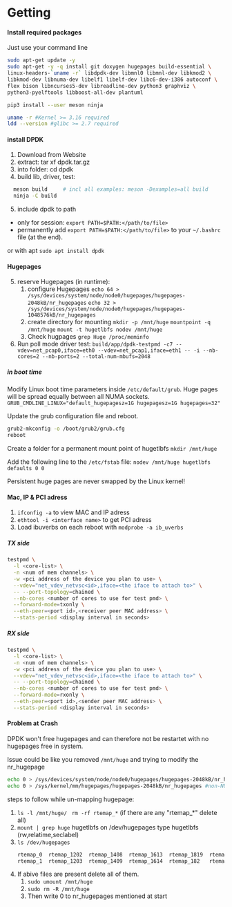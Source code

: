 Getting
============

#### Install required packages
Just use your command line
```sh
sudo apt-get update -y
sudo apt-get -y -q install git doxygen hugepages build-essential \
linux-headers-`uname -r` libdpdk-dev libmnl0 libmnl-dev libkmod2 \
libkmod-dev libnuma-dev libelf1 libelf-dev libc6-dev-i386 autoconf \
flex bison libncurses5-dev libreadline-dev python3 graphviz \
python3-pyelftools libboost-all-dev plantuml

pip3 install --user meson ninja

uname -r #Kernel >= 3.16 required
ldd --version #glibc >= 2.7 required
```

#### install DPDK
1. Download from Website
2. extract:  tar xf dpdk.tar.gz
3. into folder:  cd dpdk
4. build lib, driver, test:  
  ```sh
    meson build     # incl all examples: meson -Dexamples=all build
    ninja -C build
  ```
5. include dpdk to path
  - only for session: `export PATH=$PATH:</path/to/file>`
  - permanently add `export PATH=$PATH:</path/to/file>` to your `~/.bashrc` file (at the end).

or with apt `sudo apt install dpdk`

#### Hugepages
5. reserve Hugepages (in runtime): 
    1. configure Hugepages
    `echo 64 > /sys/devices/system/node/node0/hugepages/hugepages-2048kB/nr_hugepages`
    `echo 32 > /sys/devices/system/node/node0/hugepages/hugepages-1048576kB/nr_hugepages`
    2. create directory for mounting 
    `mkdir -p /mnt/huge`
    `mountpoint -q /mnt/huge`
    `mount -t hugetlbfs nodev /mnt/huge`
    3. Check hugpages `grep Huge /proc/meminfo`
6. Run poll mode driver test:  `build/app/dpdk-testpmd -c7 --vdev=net_pcap0,iface=eth0 --vdev=net_pcap1,iface=eth1 -- -i --nb-cores=2 --nb-ports=2 --total-num-mbufs=2048`

##### in boot time
Modify Linux boot time parameters inside `/etc/default/grub`. Huge pages will be spread equally between all NUMA sockets.
`GRUB_CMDLINE_LINUX="default_hugepagesz=1G hugepagesz=1G hugepages=32"`

Update the grub configuration file and reboot.
```sh
grub2-mkconfig -o /boot/grub2/grub.cfg
reboot
```
Create a folder for a permanent mount point of hugetlbfs `mkdir /mnt/huge` 

Add the following line to the `/etc/fstab` file: `nodev /mnt/huge hugetlbfs defaults 0 0`

Persistent huge pages are never swapped by the Linux kernel!

#### Mac, IP & PCI adress
1. `ifconfig -a` to view MAC and IP adress
2. `ethtool -i <interface name>` to get PCI adress
3. Load ibuverbs on each reboot with `modprobe -a ib_uverbs`

##### TX side
```sh
testpmd \
  -l <core-list> \
  -n <num of mem channels> \
  -w <pci address of the device you plan to use> \
  --vdev="net_vdev_netvsc<id>,iface=<the iface to attach to>" \
  -- --port-topology=chained \
  --nb-cores <number of cores to use for test pmd> \
  --forward-mode=txonly \
  --eth-peer=<port id>,<receiver peer MAC address> \
  --stats-period <display interval in seconds>
```

##### RX side
```sh
testpmd \
  -l <core-list> \
  -n <num of mem channels> \
  -w <pci address of the device you plan to use> \
  --vdev="net_vdev_netvsc<id>,iface=<the iface to attach to>" \
  -- --port-topology=chained \
  --nb-cores <number of cores to use for test pmd> \
  --forward-mode=rxonly \
  --eth-peer=<port id>,<sender peer MAC address> \
  --stats-period <display interval in seconds>
```

#### Problem at Crash
DPDK won't free hugepages and can therefore not be restartet with no hugepages free in system.

Issue could be like you removed `/mnt/huge` and trying to modify the nr_hugepage
```sh
echo 0 > /sys/devices/system/node/node0/hugepages/hugepages-2048kB/nr_hugepages #Numa case
echo 0 > /sys/kernel/mm/hugepages/hugepages-2048kB/nr_hugepages #non-NUMA case
```

steps to follow while un-mapping hugepage:
1. `ls -l /mnt/huge/ `
    `rm -rf rtemap_*` (if there are any "rtemap_*" delete all)
2. `mount | grep huge`
    hugetlbfs on /dev/hugepages type hugetlbfs (rw,relatime,seclabel)
3. `ls /dev/hugepages`
    ```sh
    rtemap_0  rtemap_1202  rtemap_1408  rtemap_1613  rtemap_1819  rtemap_2023  rtemap_387  rtemap_592  rtemap_798
    rtemap_1  rtemap_1203  rtemap_1409  rtemap_1614  rtemap_182   rtemap_2024  rtemap_388  rtemap_593  rtemap_799
    ```
4. If abive files are present delete all of them.
    1. `sudo umount /mnt/huge`
    2. `sudo rm -R /mnt/huge`
    3. Then write 0 to nr_hugepages mentioned at start

